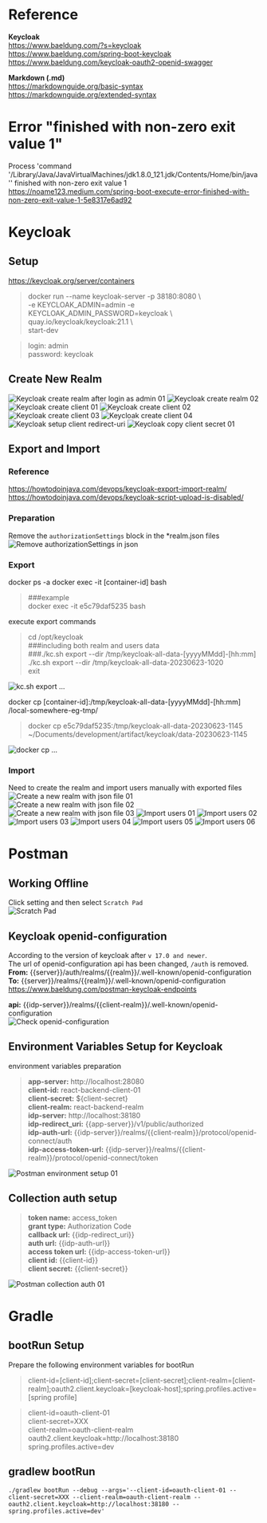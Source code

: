 

# Reference
**Keycloak**  
https://www.baeldung.com/?s=keycloak  
https://www.baeldung.com/spring-boot-keycloak  
https://www.baeldung.com/keycloak-oauth2-openid-swagger

**Markdown (.md)**  
https://markdownguide.org/basic-syntax  
https://markdownguide.org/extended-syntax



# Error "finished with non-zero exit value 1"
Process 'command '/Library/Java/JavaVirtualMachines/jdk1.8.0_121.jdk/Contents/Home/bin/java'' finished with non-zero exit value 1  
https://noame123.medium.com/spring-boot-execute-error-finished-with-non-zero-exit-value-1-5e8317e6ad92



# Keycloak
## Setup
https://keycloak.org/server/containers  

> docker run --name keycloak-server -p 38180:8080 \  
> -e KEYCLOAK_ADMIN=admin -e KEYCLOAK_ADMIN_PASSWORD=keycloak \  
> quay.io/keycloak/keycloak:21.1 \  
> start-dev

> login: admin  
> password: keycloak



## Create New Realm
![Keycloak create realm after login as admin 01](./assets/keycloak-01-create-realm-01.png)
![Keycloak create realm 02](./assets/keycloak-01-create-realm-02.png)
![Keycloak create client 01](./assets/keycloak-02-create-client-01.png)
![Keycloak create client 02](./assets/keycloak-02-create-client-02.png)
![Keycloak create client 03](./assets/keycloak-02-create-client-03.png)
![Keycloak create client 04](./assets/keycloak-02-create-client-04.png)
![Keycloak setup client redirect-uri](./assets/keycloak-03-client-redirect-uri-01.png)
![Keycloak copy client secret 01](./assets/keycloak-04-client-secret-01.png)



## Export and Import
### Reference
https://howtodoinjava.com/devops/keycloak-export-import-realm/
https://howtodoinjava.com/devops/keycloak-script-upload-is-disabled/



### Preparation
Remove the `authorizationSettings` block in the *realm.json files
![Remove authorizationSettings in json](./assets/keycloak-07-remove-authorizationSettings-01.png)



### Export
docker ps -a
docker exec -it [container-id] bash
> ###example  
> docker exec -it e5c79daf5235 bash

execute export commands
> cd /opt/keycloak  
> ###including both realm and users data  
> ###./kc.sh export --dir /tmp/keycloak-all-data-[yyyyMMdd]-[hh:mm]  
> ./kc.sh export --dir /tmp/keycloak-all-data-20230623-1020  
> exit  

![kc.sh export ...](./assets/keycloak-05-export-01-by-bash-01.png)


docker cp [container-id]:/tmp/keycloak-all-data-[yyyyMMdd]-[hh:mm] /local-somewhere-eg-tmp/
> docker cp e5c79daf5235:/tmp/keycloak-all-data-20230623-1145 ~/Documents/development/artifact/keycloak/data-20230623-1145

![docker cp ...](./assets/keycloak-05-export-01-by-bash-02.png)



### Import
Need to create the realm and import users manually with exported files  
![Create a new realm with json file 01](./assets/keycloak-06-import-01-create-realm-with-json-01.png)
![Create a new realm with json file 02](./assets/keycloak-06-import-01-create-realm-with-json-02.png)
![Create a new realm with json file 03](./assets/keycloak-06-import-01-create-realm-with-json-03.png)
![Import users 01](./assets/keycloak-06-import-02-import-users-by-json-01.png)
![Import users 02](./assets/keycloak-06-import-02-import-users-by-json-02.png)
![Import users 03](./assets/keycloak-06-import-02-import-users-by-json-03.png)
![Import users 04](./assets/keycloak-06-import-02-import-users-by-json-04.png)
![Import users 05](./assets/keycloak-06-import-02-import-users-by-json-05.png)
![Import users 06](./assets/keycloak-06-import-02-import-users-by-json-06.png)



# Postman
## Working Offline  
Click setting and then select `Scratch Pad`  
![Scratch Pad](./assets/postman-01-scratch-pad-01.png)



## Keycloak openid-configuration
According to the version of keycloak after `v 17.0 and newer`.  
The url of openid-configuration api has been changed, `/auth` is removed.   
**From:** {{server}}/auth/realms/{{realm}}/.well-known/openid-configuration
**To:** {{server}}/realms/{{realm}}/.well-known/openid-configuration
https://www.baeldung.com/postman-keycloak-endpoints

**api:** {{idp-server}}/realms/{{client-realm}}/.well-known/openid-configuration  
![Check openid-configuration](./assets/postman-04-openid-configuration-01.png)



## Environment Variables Setup for Keycloak
environment variables preparation  
> **app-server:** http://localhost:28080  
> **client-id:** react-backend-client-01  
> **client-secret:** ${client-secret}  
> **client-realm:** react-backend-realm  
> **idp-server:** http://localhost:38180  
> **idp-redirect_uri:** {{app-server}}/v1/public/authorized  
> **idp-auth-url:** {{idp-server}}/realms/{{client-realm}}/protocol/openid-connect/auth  
> **idp-access-token-url:** {{idp-server}}/realms/{{client-realm}}/protocol/openid-connect/token

![Postman environment setup 01](./assets/postman-02-environment-setup-01.png)  



## Collection auth setup
> **token name:** access_token  
> **grant type:** Authorization Code  
> **callback url:** {{idp-redirect_uri}}  
> **auth url:** {{idp-auth-url}}  
> **access token url:** {{idp-access-token-url}}  
> **client id:** {{client-id}}  
> **client secret:** {{client-secret}}  

![Postman collection auth 01](./assets/postman-03-collection-auth-01.png)  



# Gradle
## bootRun Setup
Prepare the following environment variables for bootRun
> client-id=[client-id];client-secret=[client-secret];client-realm=[client-realm];oauth2.client.keycloak=[keycloak-host];spring.profiles.active=[spring profile]

> client-id=oauth-client-01  
> client-secret=XXX  
> client-realm=oauth-client-realm  
> oauth2.client.keycloak=http://localhost:38180  
> spring.profiles.active=dev  



## gradlew bootRun
```shell
./gradlew bootRun --debug --args='--client-id=oauth-client-01 --client-secret=XXX --client-realm=oauth-client-realm --oauth2.client.keycloak=http://localhost:38180 --spring.profiles.active=dev'
```

